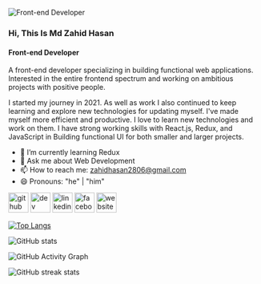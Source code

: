 ![Front-end Developer ](https://media-exp1.licdn.com/dms/image/C5616AQFOHPzmJKPIcw/profile-displaybackgroundimage-shrink_350_1400/0/1642851709533?e=1672272000&v=beta&t=WtLYqC7F8ysDLhK2Dpf6HcuvYqKJEz8OSP-N-AaSt4U)

### Hi, This Is Md Zahid Hasan
#### Front-end Developer 


A front-end developer specializing in building functional web applications. Interested in the entire frontend spectrum and working on ambitious projects with positive people.

I started my journey in 2021. As well as work I also continued to keep learning and explore new technologies for updating myself. I've made myself more efficient and productive. I love to learn new technologies and work on them. I have strong working skills with React.js, Redux, and JavaScript in Building functional UI for both smaller and larger projects.

- 🌱 I’m currently learning Redux 
- 💬 Ask me about Web Development  
- 📫 How to reach me: zahidhasan2806@gmail.com 
- 😄 Pronouns: "he" | "him" 


[<img src='https://cdn.jsdelivr.net/npm/simple-icons@3.0.1/icons/github.svg' alt='github' height='40'>](https://github.com/zahidhasan2806)  [<img src='https://cdn.jsdelivr.net/npm/simple-icons@3.0.1/icons/dev-dot-to.svg' alt='dev' height='40'>](https://dev.to/zahidhasan2806)  [<img src='https://cdn.jsdelivr.net/npm/simple-icons@3.0.1/icons/linkedin.svg' alt='linkedin' height='40'>](https://www.linkedin.com/in/zahidhasan2806/)  [<img src='https://cdn.jsdelivr.net/npm/simple-icons@3.0.1/icons/facebook.svg' alt='facebook' height='40'>](https://www.facebook.com/jahid.zam)  [<img src='https://cdn.jsdelivr.net/npm/simple-icons@3.0.1/icons/icloud.svg' alt='website' height='40'>](https://mdzahidhasan2806.web.app)  

[![Top Langs](https://github-readme-stats.vercel.app/api/top-langs/?username=zahidhasan2806)](https://github.com/anuraghazra/github-readme-stats)

![GitHub stats](https://github-readme-stats.vercel.app/api?username=zahidhasan2806&show_icons=true)  

![GitHub Activity Graph](https://activity-graph.herokuapp.com/graph?username=zahidhasan2806)  

![GitHub streak stats](https://github-readme-streak-stats.herokuapp.com/?user=zahidhasan2806)  


